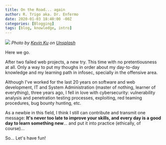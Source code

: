 ```yaml
---
title: On the Road... again
author: R. Trigo aka. Dr. Enfermo
date: 2020-01-03 18:40:00 -00Z
categories: [Blogging]
tags: [blog, knowledge, intro]
---
```

![](https://drenfermo.github.io/assets/img/kevin-ku-w7ZyuGYNpRQ-unsplash.jpg)
*Photo by [Kevin Ku](https://unsplash.com/@ikukevk) on [Unsplash](https://unsplash.com)*

Here we go. 

After two failed web projects, a new try. This time with no pretentiousness at all. Only a way to put my thoughs in order about my day-to-day knowledge and my learning path in infosec, specially in the offensive area. 

Although I've worked for the last 20 years on software and web development, IT and System Administration (master of nothing, learner of everything), three years ago, I fell in love with cybersecurity: vulnerability analysis and penetration testing processes, exploiting, red teaming procedures, bug bounty hunting, etc. 

As a newbie in this field, I think I still can contribute and transmit one message: **It's never  too late to improve your skills, and every day is a good day to learn something new**... and put it into practice (ethically, of course)...

So... Let's have fun!




